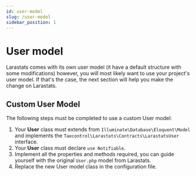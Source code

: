 ```yaml
---
id: user-model
slug: /user-model
sidebar_position: 1
---
```


# User model
Larastats comes with its own user model (it have a default structure with some modifications) however, you will most likely want to use your project's user model. If that's the case, the next section will help you make the change on Larastats.

## Custom User Model

The following steps must be completed to use a custom User model:

1. Your **User** class must extends from `Illuminate\Database\Eloquent\Model` and implements the `Taecontrol\Larastats\Contracts\LarastatsUser` interface.
2. Your **User** class must declare `use Notifiable`.
3. Implement all the properties and methods required, you can guide yourself with the original `User.php` model from Larastats.
3. Replace the new User model class in the configuration file.